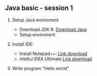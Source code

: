 ## Java basic - session 1

1. Setup Java enviroment
    - Download JDK 8: [Download Java](https://www.oracle.com/java/technologies/javase/javase8-archive-downloads.html)
    - Setup enviroment

2. Install IDE: 
    - Install Notepad++: [Link download](https://notepad-plus-plus.org/downloads/v8.6.2/)
    - IntelliJ IDEA Ultimate [Link download](https://download.jetbrains.com/idea/ideaIC-2022.2.5.exe?_gl=1*1ljr4ou*_ga*MTIzMTA1NzE2NS4xNzA2Mjc0ODIw*_ga_9J976DJZ68*MTcwNjI3NDgyMC4xLjEuMTcwNjI3NDkwNC41MS4wLjA.&_ga=2.89909147.140922982.1706274820-1231057165.1706274820)

3. Write program "Hello world"